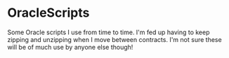 # OracleScripts
Some Oracle scripts I use from time to time. I'm fed up having to keep zipping and unzipping when I move between contracts. I'm not sure these will be of much use by anyone else though!
